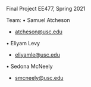 Final Project
EE477, Spring 2021

Team:
• Samuel Atcheson
- atcheson@usc.edu

• Eliyam Levy
- eliyamle@usc.edu

• Sedona McNeely
- smcneely@usc.edu
